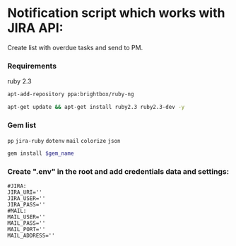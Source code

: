 # Notification script which works with JIRA API: #

Create list with overdue tasks and send to PM.

### Requirements ###
ruby 2.3

```sh
apt-add-repository ppa:brightbox/ruby-ng
```

```sh
apt-get update && apt-get install ruby2.3 ruby2.3-dev -y
```

### Gem list ###
`pp`
`jira-ruby`
`dotenv`
`mail`
`colorize`
`json`

```sh
gem install $gem_name
```

### Create ".env" in the root and add credentials data and settings: ###
```
#JIRA:
JIRA_URI=''
JIRA_USER=''
JIRA_PASS=''
#MAIL:
MAIL_USER=''
MAIL_PASS=''
MAIL_PORT=''
MAIL_ADDRESS=''
```
